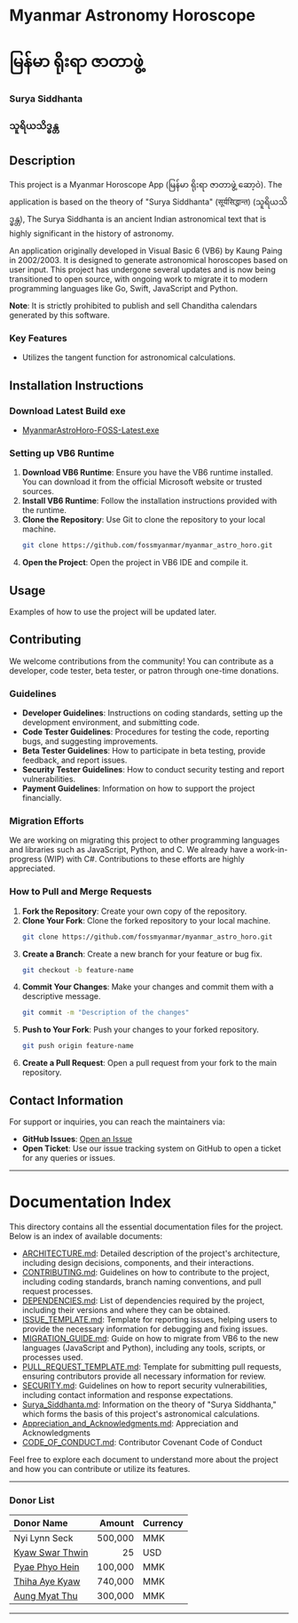 # Myanmar Astronomy Horoscope
# မြန်မာ ရိုးရာ ဇာတာဖွဲ့

### Surya Siddhanta
### သူရိယသိဒ္ဓန္တ 

## Description

This project is a Myanmar Horoscope App (မြန်မာ ရိုးရာ ဇာတာဖွဲ့ ဆော့ဝဲ).
The application is based on the theory of "Surya Siddhanta" (सूर्यसिद्धान्त) (သူရိယသိဒ္ဓန္တ), 
The Surya Siddhanta is an ancient Indian astronomical text that is highly significant in the history of astronomy.


An application originally developed in Visual Basic 6 (VB6) by Kaung Paing in 2002/2003. It is designed to generate astronomical horoscopes based on user input. This project has undergone several updates and is now being transitioned to open source, with ongoing work to migrate it to modern programming languages like Go, Swift, JavaScript and Python.

**Note**: It is strictly prohibited to publish and sell Chanditha calendars generated by this software.

### Key Features

- Utilizes the tangent function for astronomical calculations.

## Installation Instructions

### Download Latest Build exe

- [MyanmarAstroHoro-FOSS-Latest.exe](https://github.com/fossmyanmar/myanmar_astro_horo/raw/main/bin/MyanmarAstroHoro-FOSS-Latest.exe)

### Setting up VB6 Runtime

1. **Download VB6 Runtime**: Ensure you have the VB6 runtime installed. You can download it from the official Microsoft website or trusted sources.
2. **Install VB6 Runtime**: Follow the installation instructions provided with the runtime.
3. **Clone the Repository**: Use Git to clone the repository to your local machine.
    ```sh
    git clone https://github.com/fossmyanmar/myanmar_astro_horo.git
    ```
4. **Open the Project**: Open the project in VB6 IDE and compile it.

## Usage

Examples of how to use the project will be updated later.

## Contributing

We welcome contributions from the community! You can contribute as a developer, code tester, beta tester, or patron through one-time donations.

### Guidelines

- **Developer Guidelines**: Instructions on coding standards, setting up the development environment, and submitting code.
- **Code Tester Guidelines**: Procedures for testing the code, reporting bugs, and suggesting improvements.
- **Beta Tester Guidelines**: How to participate in beta testing, provide feedback, and report issues.
- **Security Tester Guidelines**: How to conduct security testing and report vulnerabilities.
- **Payment Guidelines**: Information on how to support the project financially.

### Migration Efforts

We are working on migrating this project to other programming languages and libraries such as JavaScript, Python, and C. We already have a work-in-progress (WIP) with C#. Contributions to these efforts are highly appreciated.

### How to Pull and Merge Requests

1. **Fork the Repository**: Create your own copy of the repository.
2. **Clone Your Fork**: Clone the forked repository to your local machine.
    ```sh
    git clone https://github.com/fossmyanmar/myanmar_astro_horo.git
    ```
3. **Create a Branch**: Create a new branch for your feature or bug fix.
    ```sh
    git checkout -b feature-name
    ```
4. **Commit Your Changes**: Make your changes and commit them with a descriptive message.
    ```sh
    git commit -m "Description of the changes"
    ```
5. **Push to Your Fork**: Push your changes to your forked repository.
    ```sh
    git push origin feature-name
    ```
6. **Create a Pull Request**: Open a pull request from your fork to the main repository.

## Contact Information

For support or inquiries, you can reach the maintainers via:

- **GitHub Issues**: [Open an Issue](https://github.com/fossmyanmar/myanmar_astro_horo/issues)
- **Open Ticket**: Use our issue tracking system on GitHub to open a ticket for any queries or issues.

---

# Documentation Index

This directory contains all the essential documentation files for the project. Below is an index of available documents:

- [ARCHITECTURE.md](./docs/ARCHITECTURE.md): Detailed description of the project's architecture, including design decisions, components, and their interactions.
- [CONTRIBUTING.md](./docs/CONTRIBUTING.md): Guidelines on how to contribute to the project, including coding standards, branch naming conventions, and pull request processes.
- [DEPENDENCIES.md](./docs/DEPENDENCIES.md): List of dependencies required by the project, including their versions and where they can be obtained.
- [ISSUE_TEMPLATE.md](./docs/ISSUE_TEMPLATE.md): Template for reporting issues, helping users to provide the necessary information for debugging and fixing issues.
- [MIGRATION_GUIDE.md](./docs/MIGRATION_GUIDE.md): Guide on how to migrate from VB6 to the new languages (JavaScript and Python), including any tools, scripts, or processes used.
- [PULL_REQUEST_TEMPLATE.md](./docs/PULL_REQUEST_TEMPLATE.md): Template for submitting pull requests, ensuring contributors provide all necessary information for review.
- [SECURITY.md](./docs/SECURITY.md): Guidelines on how to report security vulnerabilities, including contact information and response expectations.
- [Surya_Siddhanta.md](./docs/Surya_Siddhanta.md): Information on the theory of "Surya Siddhanta," which forms the basis of this project's astronomical calculations.
- [Appreciation_and_Acknowledgments.md](Appreciation_and_Acknowledgments.md): Appreciation and Acknowledgments
- [CODE_OF_CONDUCT.md](./docs/CODE_OF_CONDUCT.md): Contributor Covenant Code of Conduct

Feel free to explore each document to understand more about the project and how you can contribute or utilize its features.

---

### Donor List

| Donor Name         |  Amount | Currency |
|:-------------------|--------:|:---------|
| Nyi Lynn Seck      | 500,000 | MMK      |
| [Kyaw Swar Thwin](https://github.com/kyawswarthwin)   | 25      | USD      |
| [Pyae Phyo Hein](https://github.com/pyaephyohein)     | 100,000 | MMK      |
| [Thiha Aye Kyaw](https://github.com/frozencity)       | 740,000 | MMK      |
| [Aung Myat Thu](https://github.com/zenzue)            | 300,000 | MMK      |

---

